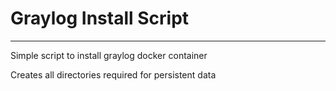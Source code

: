 # Graylog Install Script
------------------------
Simple script to install graylog docker container

Creates all directories required for persistent data

